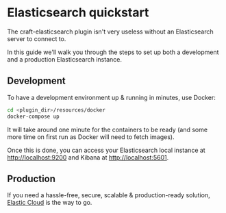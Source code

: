 # Elasticsearch quickstart

The craft-elasticsearch plugin isn't very useless without an Elasticsearch server to connect to.

In this guide we'll walk you through the steps to set up both a development and a production Elasticsearch instance.



## Development

To have a development environment up & running in minutes, use Docker:

```sh
cd <plugin_dir>/resources/docker
docker-compose up
```

It will take around one minute for the containers to be ready (and some more time on first run as Docker will need to 
fetch images).

Once this is done, you can access your Elasticsearch local instance at <http://localhost:9200> and 
Kibana at <http://localhost:5601>.



## Production

If you need a hassle-free, secure, scalable & production-ready solution, [Elastic Cloud][elasticsearch-cloud] is the way
to go.

[elasticsearch-cloud]: https://www.elastic.co/cloud/elasticsearch-service
